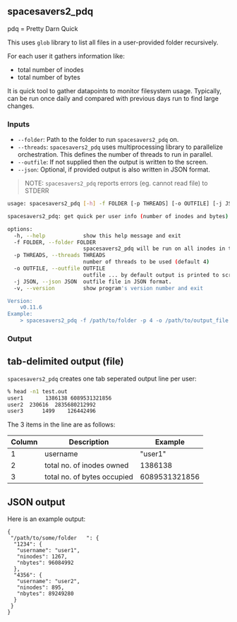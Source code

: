 ## spacesavers2_pdq

pdq = Pretty Darn Quick

This uses `glob` library to list all files in a user-provided folder recursively. 

For each user it gathers information like:
 - total number of inodes
 - total number of bytes

It is quick tool to gather datapoints to monitor filesystem usage. Typically, can be run once daily and compared with previous days run to find large changes.

### Inputs
 - `--folder`: Path to the folder to run `spacesavers2_pdq` on.
 - `--threads`: `spacesavers2_pdq` uses multiprocessing library to parallelize orchestration. This defines the number of threads to run in parallel.
 - `--outfile`: If not supplied then the output is written to the screen.
 - `--json`: Optional, if provided output is also written in JSON format.

> NOTE: `spacesavers2_pdq` reports errors (eg. cannot read file) to STDERR

```bash
usage: spacesavers2_pdq [-h] -f FOLDER [-p THREADS] [-o OUTFILE] [-j JSON] [-v]

spacesavers2_pdq: get quick per user info (number of inodes and bytes).

options:
  -h, --help            show this help message and exit
  -f FOLDER, --folder FOLDER
                        spacesavers2_pdq will be run on all inodes in this folder and its subfolders
  -p THREADS, --threads THREADS
                        number of threads to be used (default 4)
  -o OUTFILE, --outfile OUTFILE
                        outfile ... by default output is printed to screen
  -j JSON, --json JSON  outfile file in JSON format.
  -v, --version         show program's version number and exit

Version:
    v0.11.6
Example:
    > spacesavers2_pdq -f /path/to/folder -p 4 -o /path/to/output_file
```

### Output

## tab-delimited output (file)

`spacesavers2_pdq` creates one tab seperated output line per user:

```bash
% head -n1 test.out
user1       1386138 6089531321856
user2  230616  2835680212992
user3      1499    126442496
```
The 3 items in the line are as follows:


| Column | Description                 | Example       |
| ------ | --------------------------- | ------------- |
| 1      | username                    | "user1"       |
| 2      | total no. of inodes owned   | 1386138       |
| 3      | total no. of bytes occupied | 6089531321856 |

## JSON output 

Here is an example output:

```
{
 "/path/to/some/folder   ": {
  "1234": {
   "username": "user1",
   "ninodes": 1267,
   "nbytes": 96084992
  },
  "4356": {
   "username": "user2",
   "ninodes": 895,
   "nbytes": 89249280
  }
 }
}
```